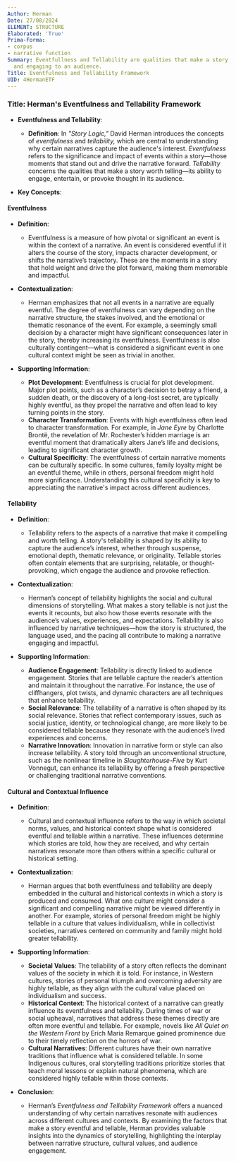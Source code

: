 ```yaml
---
Author: Herman
Date: 27/08/2024
ELEMENT: STRUCTURE
Elaborated: 'True'
Prima-Forma:
- corpus
- narrative function
Summary: Eventfullness and Tellability are qualities that make a story worth telling
  and engaging to an audience.
Title: Eventfulness and Tellability Framework
UID: 4HermanETF
---
```

### Title: **Herman's Eventfulness and Tellability Framework**

- **Eventfulness and Tellability**:
  - **Definition**: In *"Story Logic,"* David Herman introduces the concepts of *eventfulness* and *tellability,* which are central to understanding why certain narratives capture the audience's interest. *Eventfulness* refers to the significance and impact of events within a story—those moments that stand out and drive the narrative forward. *Tellability* concerns the qualities that make a story worth telling—its ability to engage, entertain, or provoke thought in its audience.

- **Key Concepts**:

#### **Eventfulness**

- **Definition**:
  - Eventfulness is a measure of how pivotal or significant an event is within the context of a narrative. An event is considered eventful if it alters the course of the story, impacts character development, or shifts the narrative’s trajectory. These are the moments in a story that hold weight and drive the plot forward, making them memorable and impactful.

- **Contextualization**:
  - Herman emphasizes that not all events in a narrative are equally eventful. The degree of eventfulness can vary depending on the narrative structure, the stakes involved, and the emotional or thematic resonance of the event. For example, a seemingly small decision by a character might have significant consequences later in the story, thereby increasing its eventfulness. Eventfulness is also culturally contingent—what is considered a significant event in one cultural context might be seen as trivial in another.

- **Supporting Information**:
  - **Plot Development**: Eventfulness is crucial for plot development. Major plot points, such as a character’s decision to betray a friend, a sudden death, or the discovery of a long-lost secret, are typically highly eventful, as they propel the narrative and often lead to key turning points in the story.
  - **Character Transformation**: Events with high eventfulness often lead to character transformation. For example, in *Jane Eyre* by Charlotte Brontë, the revelation of Mr. Rochester’s hidden marriage is an eventful moment that dramatically alters Jane’s life and decisions, leading to significant character growth.
  - **Cultural Specificity**: The eventfulness of certain narrative moments can be culturally specific. In some cultures, family loyalty might be an eventful theme, while in others, personal freedom might hold more significance. Understanding this cultural specificity is key to appreciating the narrative's impact across different audiences.

#### **Tellability**

- **Definition**:
  - Tellability refers to the aspects of a narrative that make it compelling and worth telling. A story's tellability is shaped by its ability to capture the audience’s interest, whether through suspense, emotional depth, thematic relevance, or originality. Tellable stories often contain elements that are surprising, relatable, or thought-provoking, which engage the audience and provoke reflection.

- **Contextualization**:
  - Herman’s concept of tellability highlights the social and cultural dimensions of storytelling. What makes a story tellable is not just the events it recounts, but also how those events resonate with the audience’s values, experiences, and expectations. Tellability is also influenced by narrative techniques—how the story is structured, the language used, and the pacing all contribute to making a narrative engaging and impactful.

- **Supporting Information**:
  - **Audience Engagement**: Tellability is directly linked to audience engagement. Stories that are tellable capture the reader’s attention and maintain it throughout the narrative. For instance, the use of cliffhangers, plot twists, and dynamic characters are all techniques that enhance tellability.
  - **Social Relevance**: The tellability of a narrative is often shaped by its social relevance. Stories that reflect contemporary issues, such as social justice, identity, or technological change, are more likely to be considered tellable because they resonate with the audience’s lived experiences and concerns.
  - **Narrative Innovation**: Innovation in narrative form or style can also increase tellability. A story told through an unconventional structure, such as the nonlinear timeline in *Slaughterhouse-Five* by Kurt Vonnegut, can enhance its tellability by offering a fresh perspective or challenging traditional narrative conventions.

#### **Cultural and Contextual Influence**

- **Definition**:
  - Cultural and contextual influence refers to the way in which societal norms, values, and historical context shape what is considered eventful and tellable within a narrative. These influences determine which stories are told, how they are received, and why certain narratives resonate more than others within a specific cultural or historical setting.

- **Contextualization**:
  - Herman argues that both eventfulness and tellability are deeply embedded in the cultural and historical contexts in which a story is produced and consumed. What one culture might consider a significant and compelling narrative might be viewed differently in another. For example, stories of personal freedom might be highly tellable in a culture that values individualism, while in collectivist societies, narratives centered on community and family might hold greater tellability.

- **Supporting Information**:
  - **Societal Values**: The tellability of a story often reflects the dominant values of the society in which it is told. For instance, in Western cultures, stories of personal triumph and overcoming adversity are highly tellable, as they align with the cultural value placed on individualism and success.
  - **Historical Context**: The historical context of a narrative can greatly influence its eventfulness and tellability. During times of war or social upheaval, narratives that address these themes directly are often more eventful and tellable. For example, novels like *All Quiet on the Western Front* by Erich Maria Remarque gained prominence due to their timely reflection on the horrors of war.
  - **Cultural Narratives**: Different cultures have their own narrative traditions that influence what is considered tellable. In some Indigenous cultures, oral storytelling traditions prioritize stories that teach moral lessons or explain natural phenomena, which are considered highly tellable within those contexts.

- **Conclusion**:
  - Herman’s *Eventfulness and Tellability Framework* offers a nuanced understanding of why certain narratives resonate with audiences across different cultures and contexts. By examining the factors that make a story eventful and tellable, Herman provides valuable insights into the dynamics of storytelling, highlighting the interplay between narrative structure, cultural values, and audience engagement.
